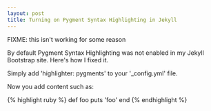 ```yaml
---
layout: post
title: Turning on Pygment Syntax Highlighting in Jekyll
---
```


FIXME: this isn't working for some reason

By default Pygment Syntax Highlighting was not enabled in my Jekyll
Bootstrap site. Here's how I fixed it.

Simply add 'highlighter: pygments' to your '_config.yml' file.

Now you add content such as:

{% highlight ruby %}
def foo
  puts 'foo'
end
{% endhighlight %}
